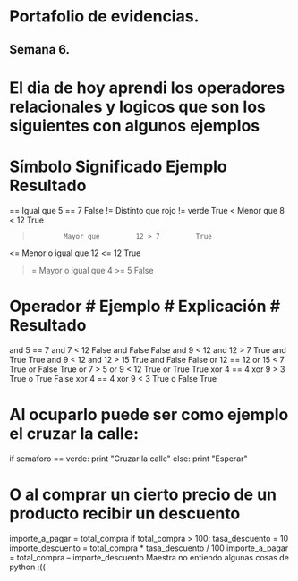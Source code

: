 # Portafolio de evidencias.

## Semana 6.

# El dia de hoy aprendi los operadores relacionales y logicos que son los siguientes con algunos ejemplos 
# Símbolo	    Significado	     Ejemplo	    Resultado
==	         Igual que	      5 == 7	       False
!=	        Distinto que	    rojo != verde	 True
<	          Menor que	        8 < 12	       True
>	          Mayor que	        12 > 7	       True
<=	      Menor o igual que  	12 <= 12	     True
>=	      Mayor o igual que 	4 >= 5	       False
# Operador	   # Ejemplo	        # Explicación    # Resultado
and	         5 == 7 and 7 < 12	  False and False	      False
and	         9 < 12 and 12 > 7	  True and True	        True
and          9 < 12 and 12 > 15 	True and False	      False
or	        12 == 12 or 15 < 7	  True or False	        True
or	         7 > 5 or 9 < 12	    True or True	        True
xor          4 == 4 xor 9 > 3    	True o True	          False
xor	         4 == 4 xor 9 < 3	    True o False	         True
# Al ocuparlo puede ser como ejemplo el cruzar la calle: 
if semaforo == verde: 
    print "Cruzar la calle"
else: 
    print "Esperar"
# O al comprar un cierto precio de un producto recibir un descuento     
importe_a_pagar = total_compra 
if total_compra > 100: 
    tasa_descuento = 10 
    importe_descuento = total_compra * tasa_descuento / 100 
    importe_a_pagar = total_compra – importe_descuento
Maestra no entiendo algunas cosas de python ;((
